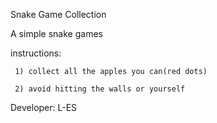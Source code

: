 Snake Game Collection

   A simple snake games
   
   instructions:
   
     1) collect all the apples you can(red dots)
     
     2) avoid hitting the walls or yourself
     

Developer: L-ES

